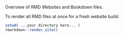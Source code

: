 Overview of RMD Websites and Bookdown files. 

To render all RMD files at once for a fresh website build:

```r
setwd( ...your directory here... )
rmarkdown::render_site()
```
